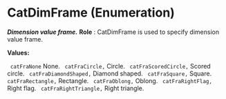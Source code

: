 # CatDimFrame (Enumeration)

**_Dimension value frame._**
**Role** : CatDimFrame is used to specify dimension value frame.

**Values:**

` catFraNone`      None.
` catFraCircle,`      Circle.
` catFraScoredCircle,`      Scored circle.
` catFraDiamondShaped,`      Diamond shaped.
` catFraSquare,`      Square.
` catFraRectangle,`      Rectangle.
` catFraOblong,`      Oblong.
` catFraRightFlag,`      Right flag.
` catFraRightTriangle,`      Right triangle.